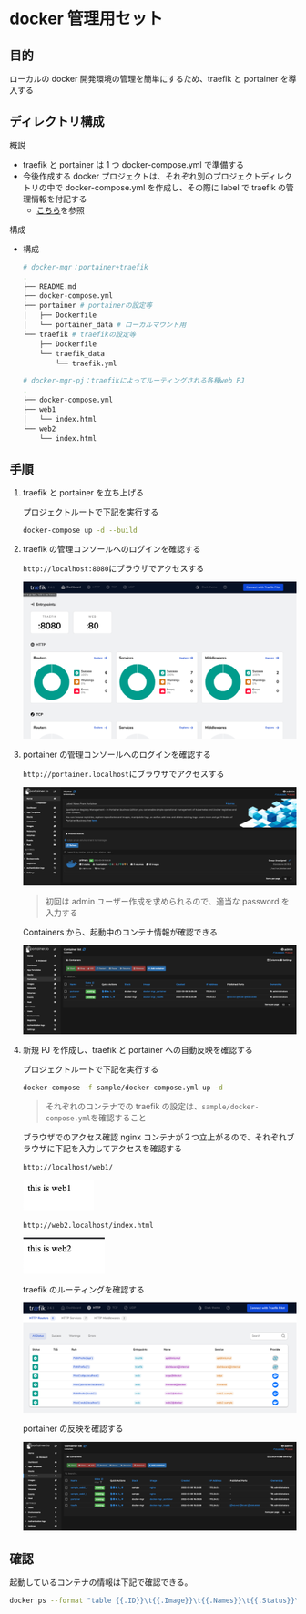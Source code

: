 # docker 管理用セット

## 目的

ローカルの docker 開発環境の管理を簡単にするため、traefik と portainer を導入する

## ディレクトリ構成

概説

- traefik と portainer は 1 つ docker-compose.yml で準備する
- 今後作成する docker プロジェクトは、それぞれ別のプロジェクトディレクトリの中で docker-compose.yml を作成し、その際に label で traefik の管理情報を付記する
  - [こちら](https://github.com/vnzzzz/docker/tree/main/docker-mgr-pj)を参照

構成

- 構成

  ```bash
  # docker-mgr：portainer+traefik
  .
  ├── README.md
  ├── docker-compose.yml
  ├── portainer # portainerの設定等
  │   ├── Dockerfile
  │   └── portainer_data # ローカルマウント用
  └── traefik # traefikの設定等
      ├── Dockerfile
      └── traefik_data
          └── traefik.yml
  ```

  ```bash
  # docker-mgr-pj：traefikによってルーティングされる各種web PJ
  .
  ├── docker-compose.yml
  ├── web1
  │   └── index.html
  └── web2
      └── index.html
  ```

## 手順

1. traefik と portainer を立ち上げる

   プロジェクトルートで下記を実行する

   ```bash
   docker-compose up -d --build
   ```

1. traefik の管理コンソールへのログインを確認する

   `http://localhost:8080`にブラウザでアクセスする

   ![picture 1](images/traefik-console.png)

1. portainer の管理コンソールへのログインを確認する

   `http://portainer.localhost`にブラウザでアクセスする

   ![picture 2](images/portainer-console.png)

   > 初回は admin ユーザー作成を求められるので、適当な password を入力する

   Containers から、起動中のコンテナ情報が確認できる

   ![picture 3](images/portainer-container.png)

1. 新規 PJ を作成し、traefik と portainer への自動反映を確認する

   プロジェクトルートで下記を実行する

   ```bash
   docker-compose -f sample/docker-compose.yml up -d
   ```

   > それぞれのコンテナでの traefik の設定は、`sample/docker-compose.yml`を確認すること

   ブラウザでのアクセス確認
   nginx コンテナが２つ立上がるので、それぞれブラウザに下記を入力してアクセスを確認する

   `http://localhost/web1/`

   ![picture 4](images/web1.png)

   `http://web2.localhost/index.html`

   ![picture 5](images/web2.png)

   traefik のルーティングを確認する

   ![picture 6](images/traefik-sample.png)

   portainer の反映を確認する

   ![picture 7](images/portainer-sample.png)

## 確認

起動しているコンテナの情報は下記で確認できる。

```bash
docker ps --format "table {{.ID}}\t{{.Image}}\t{{.Names}}\t{{.Status}}\t{{.Ports}}"
```
